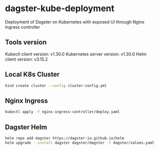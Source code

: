 # dagster-kube-deployment
Deployment of Dagster on Kubernetes with exposed UI through Nginx Ingress controller


## Tools version

Kubectl client version: v1.30.0
Kubernetes server version: v1.30.0
Helm client version: v3.15.2

## Local K8s Cluster
```bash
kind create cluster --config cluster-config.yml
```

## Nginx Ingress
```bash
kubectl apply -f nginx-ingress-controller/deploy.yaml
```


## Dagster Helm

```bash
helm repo add dagster https://dagster-io.github.io/helm
helm upgrade --install dagster dagster/dagster -f dagster/values.yaml
```